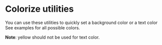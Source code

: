 # Colorize utilities

You can use these utilities to quickly set a background color or a text color
See examples for all possible colors.

**Note**: yellow should not be used for text color.

